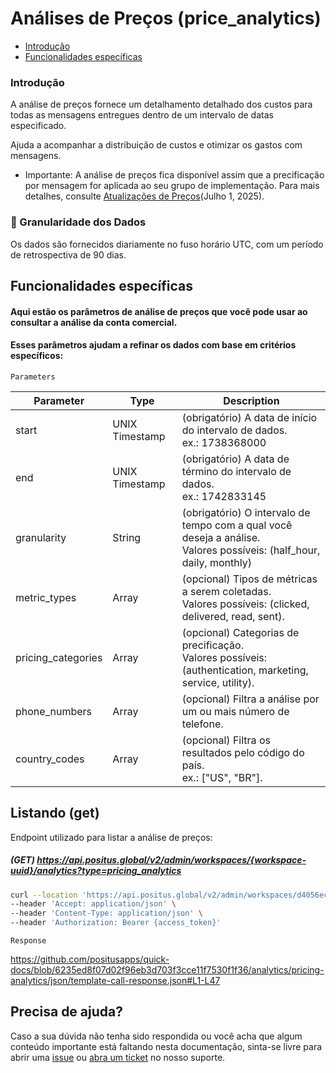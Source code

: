 # Análises de Preços (price_analytics)

- [Introdução](#introdução)
- [Funcionalidades específicas](#funcionalidades-específicas)

### Introdução
A análise de preços fornece um detalhamento detalhado dos custos para todas as mensagens entregues dentro de um intervalo de datas especificado.

Ajuda a acompanhar a distribuição de custos e otimizar os gastos com mensagens.

- Importante: A análise de preços fica disponível assim que a precificação por mensagem for aplicada ao seu grupo de implementação. Para mais detalhes, consulte [Atualizações de Preços](https://developers.facebook.com/docs/whatsapp/pricing/updates-to-pricing?locale=en_US)(Julho 1, 2025).

### 📅 Granularidade dos Dados
Os dados são fornecidos diariamente no fuso horário UTC, com um período de retrospectiva de 90 dias.

## Funcionalidades específicas

#### Aqui estão os parâmetros de análise de preços que você pode usar ao consultar a análise da conta comercial.
#### Esses parâmetros ajudam a refinar os dados com base em critérios específicos:

`Parameters`

| Parameter | Type             | Description                                                                                                   |
|-----------|------------------|---------------------------------------------------------------------------------------------------------------|
| start     | UNIX Timestamp   | (obrigatório) A data de início do intervalo de dados. <br/>ex.: 1738368000                                    |
| end       | UNIX Timestamp   | (obrigatório) A data de término do intervalo de dados. <br/>ex.: 1742833145                                   |
| granularity       | String           | (obrigatório)   O intervalo de tempo com a qual você deseja a análise. <br/>Valores possíveis: (half_hour, daily, monthly)                       |
| metric_types       | Array            | (opcional) Tipos de métricas a serem coletadas. <br/>Valores possíveis: (clicked, delivered, read, sent).     |
| pricing_categories       | Array            | (opcional) Categorias de precificação. <br/>Valores possíveis: (authentication, marketing, service, utility). |
| phone_numbers       | Array            | (opcional) Filtra a análise por um ou mais número de telefone.                                                |
| country_codes       | Array            | (opcional) Filtra os resultados pelo código do país. <br/>ex.: ["US", "BR"].                                         |

## Listando (get)
Endpoint utilizado para listar a análise de preços:

##### (GET) https://api.positus.global/v2/admin/workspaces/{workspace-uuid}/analytics?type=pricing_analytics
```sh
curl --location 'https://api.positus.global/v2/admin/workspaces/d4056ecf-f7cf-418b-b44e-8c1d8808c57d/analytics?start=1718064000&end=1742833145&granularity=monthly&type=pricing_analytics' \
--header 'Accept: application/json' \
--header 'Content-Type: application/json' \
--header 'Authorization: Bearer {access_token}'
```

`Response`

https://github.com/positusapps/quick-docs/blob/6235ed8f07d02f96eb3d703f3cce11f7530f1f36/analytics/pricing-analytics/json/template-call-response.json#L1-L47

## Precisa de ajuda?

Caso a sua dúvida não tenha sido respondida ou você acha que algum conteúdo importante está faltando nesta documentação, sinta-se livre para abrir uma [issue](https://github.com/positusapps/quick-docs/issues) ou [abra um ticket](https://studio.posit.us/suporte) no nosso suporte.